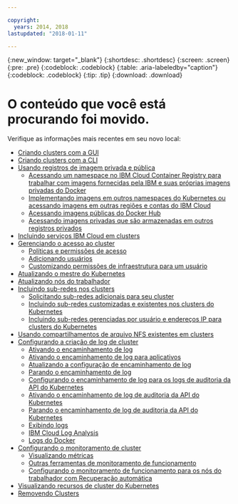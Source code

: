 ```yaml
---

copyright:
  years: 2014, 2018
lastupdated: "2018-01-11"

---
```


{:new_window: target="_blank"}
{:shortdesc: .shortdesc}
{:screen: .screen}
{:pre: .pre}
{:codeblock: .codeblock}
{:table: .aria-labeledby="caption"}
{:codeblock: .codeblock}
{:tip: .tip}
{:download: .download}


# O conteúdo que você está procurando foi movido.

Verifique as informações mais recentes em seu novo local:
- [Criando clusters com a GUI](cs_clusters.html#clusters_ui)
- [Criando clusters com a CLI](cs_clusters.html#clusters_cli)
- [Usando registros de imagem privada e pública](cs_images.html#images)
    - [Acessando um namespace no IBM Cloud Container Registry para trabalhar com imagens fornecidas pela IBM e suas próprias imagens privadas do Docker](cs_images.html#namespace)
    - [Implementando imagens em outros namespaces do Kubernetes ou acessando imagens em outras regiões e contas do IBM Cloud](cs_images.html#other)
    - [Acessando imagens públicas do Docker Hub](cs_images.html#dockerhub)
    - [Acessando imagens privadas que são armazenadas em outros registros privados](cs_images.html#private_images)
- [Incluindo serviços IBM Cloud em clusters](cs_integrations.html#adding_cluster)
- [Gerenciando o acesso ao cluster](cs_users.html)
    - [Políticas e permissões de acesso](cs_users.html#access_policies)
    - [Adicionando usuários](cs_users.html#add_users)
    - [Customizando permissões de infraestrutura para um usuário](cs_users.html#infra_access)
- [Atualizando o mestre do Kubernetes](cs_cluster_update.html#master)
- [Atualizando nós do trabalhador](cs_cluster_update.html#worker_node)
- [Incluindo sub-redes nos clusters](cs_subnets.html#subnets)
    - [Solicitando sub-redes adicionais para seu cluster](cs_subnets.html#request)
    - [Incluindo sub-redes customizadas e existentes nos clusters do Kubernetes](cs_subnets.html#custom)
    - [Incluindo sub-redes gerenciadas por usuário e endereços IP para clusters do Kubernetes](cs_subnets.html#user_managed)
- [Usando compartilhamentos de arquivo NFS existentes em clusters](cs_storage.html#existing)
- [Configurando a criação de log de cluster](cs_health.html#logging)
    - [Ativando o encaminhamento de log](cs_health.html#log_sources_enable)
    - [Ativando o encaminhamento de log para aplicativos](cs_health.html#apps_enable)
    - [Atualizando a configuração de encaminhamento de log](cs_health.html#log_sources_update)
    - [Parando o encaminhamento de log](cs_health.html#log_sources_delete)
    - [Configurando o encaminhamento de log para os logs de auditoria da API do Kubernetes](cs_health.html#app_forward)
    - [Ativando o encaminhamento de log de auditoria da API do Kubernetes](cs_health.html#audit_enable)
    - [Parando o encaminhamento de log de auditoria da API do Kubernetes](cs_health.html#audit_delete)
    - [Exibindo logs](cs_health.html#view_logs)
    - [IBM Cloud Log Analysis](cs_health.html#view_logs_k8s)
    - [Logs do Docker](cs_health.html#view_logs_docker)
- [Configurando o monitoramento de cluster](cs_health.html#monitoring)
    - [Visualizando métricas](cs_health.html#view_metrics)
    - [Outras ferramentas de monitoramento de funcionamento](cs_health.html#health_tools)
    - [Configurando o monitoramento de funcionamento para os nós do trabalhador com Recuperação automática](cs_health.html#autorecovery)
- [Visualizando recursos de cluster do Kubernetes](cs_integrations.html#weavescope)
- [Removendo Clusters](cs_clusters.html#remove)
